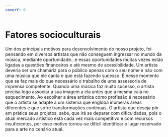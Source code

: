 ```yaml
---
coverY: 0
---
```


# Fatores socioculturais

Um dos principais motivos para desenvolvimento do nosso projeto, foi pensando em diversos artistas que não conseguem ingressar no mundo da música, mediante oportunidade...e essas oportunidades muitas vezes estão ligadas a questões financeiros e até mesmo de acessibilidade. Um artista deveria ser um chamariz para o público apenas com o seu nome e não com uma música que ele canta e que está fazendo sucesso. É nesse momento que se faz mais do que necessário o trabalho de uma assessoria de imprensa competente. Quando uma música faz muito sucesso, o artista precisa logo associar a sua imagem a ela antes que a mesma caia no esquecimento. Ao escolher a área artística como profissão é necessário que o artista se adapte a um sistema que engloba inúmeras áreas diferentes e que sofre transformações contínuas. O artista que deseja pôr em prática seus projetos, sabe, que irá se deparar com dificuldades, pois o atual mercado artístico está cada vez mais competitivo e com recursos insuficientes, por esse motivo tornou-se difícil identificar o lugar reservado para a arte no cenário atual.
